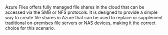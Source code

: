 Azure Files offers fully managed file shares in the cloud that can be accessed via the SMB or NFS protocols. It is designed to provide a simple way to create file shares in Azure that can be used to replace or supplement traditional on-premises file servers or NAS devices, making it the correct choice for this scenario.